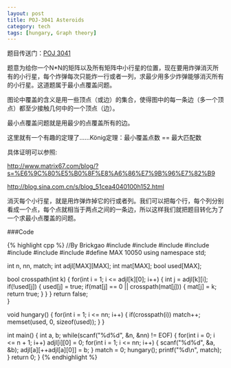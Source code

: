 ```yaml
---
layout: post
title: POJ-3041 Asteroids 
category: tech
tags: [hungary, Graph theory]
---
```


题目传送门：<a href = "http://poj.org/problem?id=3041" >POJ 3041</a>

题意为给你一个N*N的矩阵以及所有矩阵中小行星的位置，现在要用炸弹消灭所有的小行星，每个炸弹每次只能炸一行或者一列，求最少用多少炸弹能够消灭所有的小行星。这道题属于最小点覆盖问题。

图论中覆盖的含义是用一些顶点（或边）的集合，使得图中的每一条边（多一个顶点）都至少接触几何中的一个顶点（边）。

最小点覆盖问题就是用最少的点覆盖所有的边。

这里就有一个有趣的定理了......König定理：最小覆盖点数 == 最大匹配数

具体证明可以参照: 

<a href = "http://www.matrix67.com/blog/?s=%E6%9C%80%E5%B0%8F%E8%A6%86%E7%9B%96%E7%82%B9" >http://www.matrix67.com/blog/?s=%E6%9C%80%E5%B0%8F%E8%A6%86%E7%9B%96%E7%82%B9</a>

<a href = "http://blog.sina.com.cn/s/blog_51cea4040100h152.html
" >http://blog.sina.com.cn/s/blog_51cea4040100h152.html</a>

消灭每个小行星，就是用炸弹炸掉它的行或者列。我们可以把每个行，每个列分别看成一个点，每个点就相当于两点之间的一条边，所以这样我们就把题目转化为了一个求最小点覆盖的问题。

###Code

{% highlight cpp %}
//By Brickgao
#include <iostream>
#include <cstdio>
#include <cstring>
#include <cmath>
#include <cstdlib>
#include <algorithm>
#include <vector>
#define MAX 10050
using namespace std;

int n, nn, match;
int adjl[MAX][MAX];
int mat[MAX];
bool used[MAX];

bool crosspath(int k)
{
	for(int i = 1; i <= adjl[k][0]; i++)
	{
		int j = adjl[k][i];
		if(!used[j])
		{
			used[j] = true;
			if(mat[j] == 0 || crosspath(mat[j]))
			{
				mat[j] = k;
				return true;
			}
		}
	}
	return false;	
}

void hungary()
{
	for(int i = 1; i <= nn; i++)
	{
		if(crosspath(i))
			match++;
		memset(used, 0, sizeof(used));
	}
}

int main()
{
	int a, b;
	while(scanf("%d%d", &n, &nn) != EOF)
	{
		for(int i = 0; i <= n + 1; i++)
			adjl[i][0] = 0;
		for(int i = 1; i <= nn; i++)
		{
			scanf("%d%d", &a, &b);
			adjl[a][++adjl[a][0]] = b;
		}
		match = 0;
		hungary();
		printf("%d\n", match);
	}
    return 0;
}
{% endhighlight %}
